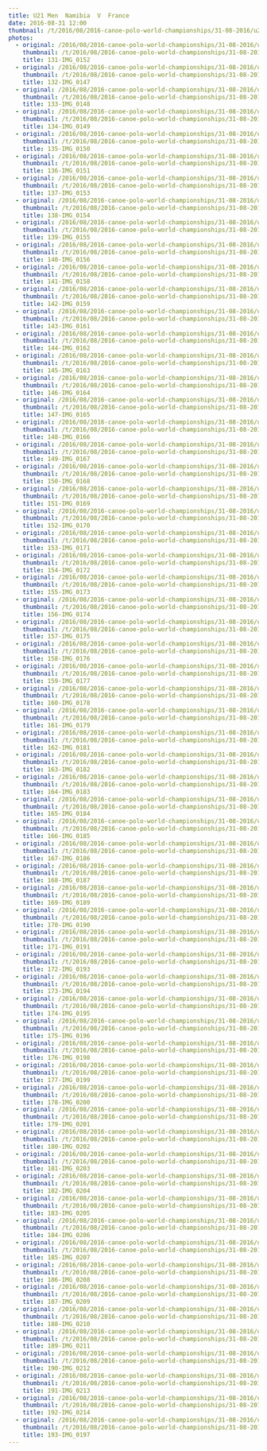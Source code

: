 ```yaml
---
title: U21 Men  Namibia  V  France
date: 2016-08-31 12:00
thumbnail: /t/2016/08/2016-canoe-polo-world-championships/31-08-2016/u21-men-namibia-v-france/131-img_0152.jpg
photos:
  - original: /2016/08/2016-canoe-polo-world-championships/31-08-2016/u21-men-namibia-v-france/131-img_0152.jpg
    thumbnail: /t/2016/08/2016-canoe-polo-world-championships/31-08-2016/u21-men-namibia-v-france/131-img_0152.jpg
    title: 131-IMG_0152
  - original: /2016/08/2016-canoe-polo-world-championships/31-08-2016/u21-men-namibia-v-france/132-img_0147.jpg
    thumbnail: /t/2016/08/2016-canoe-polo-world-championships/31-08-2016/u21-men-namibia-v-france/132-img_0147.jpg
    title: 132-IMG_0147
  - original: /2016/08/2016-canoe-polo-world-championships/31-08-2016/u21-men-namibia-v-france/133-img_0148.jpg
    thumbnail: /t/2016/08/2016-canoe-polo-world-championships/31-08-2016/u21-men-namibia-v-france/133-img_0148.jpg
    title: 133-IMG_0148
  - original: /2016/08/2016-canoe-polo-world-championships/31-08-2016/u21-men-namibia-v-france/134-img_0149.jpg
    thumbnail: /t/2016/08/2016-canoe-polo-world-championships/31-08-2016/u21-men-namibia-v-france/134-img_0149.jpg
    title: 134-IMG_0149
  - original: /2016/08/2016-canoe-polo-world-championships/31-08-2016/u21-men-namibia-v-france/135-img_0150.jpg
    thumbnail: /t/2016/08/2016-canoe-polo-world-championships/31-08-2016/u21-men-namibia-v-france/135-img_0150.jpg
    title: 135-IMG_0150
  - original: /2016/08/2016-canoe-polo-world-championships/31-08-2016/u21-men-namibia-v-france/136-img_0151.jpg
    thumbnail: /t/2016/08/2016-canoe-polo-world-championships/31-08-2016/u21-men-namibia-v-france/136-img_0151.jpg
    title: 136-IMG_0151
  - original: /2016/08/2016-canoe-polo-world-championships/31-08-2016/u21-men-namibia-v-france/137-img_0153.jpg
    thumbnail: /t/2016/08/2016-canoe-polo-world-championships/31-08-2016/u21-men-namibia-v-france/137-img_0153.jpg
    title: 137-IMG_0153
  - original: /2016/08/2016-canoe-polo-world-championships/31-08-2016/u21-men-namibia-v-france/138-img_0154.jpg
    thumbnail: /t/2016/08/2016-canoe-polo-world-championships/31-08-2016/u21-men-namibia-v-france/138-img_0154.jpg
    title: 138-IMG_0154
  - original: /2016/08/2016-canoe-polo-world-championships/31-08-2016/u21-men-namibia-v-france/139-img_0155.jpg
    thumbnail: /t/2016/08/2016-canoe-polo-world-championships/31-08-2016/u21-men-namibia-v-france/139-img_0155.jpg
    title: 139-IMG_0155
  - original: /2016/08/2016-canoe-polo-world-championships/31-08-2016/u21-men-namibia-v-france/140-img_0156.jpg
    thumbnail: /t/2016/08/2016-canoe-polo-world-championships/31-08-2016/u21-men-namibia-v-france/140-img_0156.jpg
    title: 140-IMG_0156
  - original: /2016/08/2016-canoe-polo-world-championships/31-08-2016/u21-men-namibia-v-france/141-img_0158.jpg
    thumbnail: /t/2016/08/2016-canoe-polo-world-championships/31-08-2016/u21-men-namibia-v-france/141-img_0158.jpg
    title: 141-IMG_0158
  - original: /2016/08/2016-canoe-polo-world-championships/31-08-2016/u21-men-namibia-v-france/142-img_0159.jpg
    thumbnail: /t/2016/08/2016-canoe-polo-world-championships/31-08-2016/u21-men-namibia-v-france/142-img_0159.jpg
    title: 142-IMG_0159
  - original: /2016/08/2016-canoe-polo-world-championships/31-08-2016/u21-men-namibia-v-france/143-img_0161.jpg
    thumbnail: /t/2016/08/2016-canoe-polo-world-championships/31-08-2016/u21-men-namibia-v-france/143-img_0161.jpg
    title: 143-IMG_0161
  - original: /2016/08/2016-canoe-polo-world-championships/31-08-2016/u21-men-namibia-v-france/144-img_0162.jpg
    thumbnail: /t/2016/08/2016-canoe-polo-world-championships/31-08-2016/u21-men-namibia-v-france/144-img_0162.jpg
    title: 144-IMG_0162
  - original: /2016/08/2016-canoe-polo-world-championships/31-08-2016/u21-men-namibia-v-france/145-img_0163.jpg
    thumbnail: /t/2016/08/2016-canoe-polo-world-championships/31-08-2016/u21-men-namibia-v-france/145-img_0163.jpg
    title: 145-IMG_0163
  - original: /2016/08/2016-canoe-polo-world-championships/31-08-2016/u21-men-namibia-v-france/146-img_0164.jpg
    thumbnail: /t/2016/08/2016-canoe-polo-world-championships/31-08-2016/u21-men-namibia-v-france/146-img_0164.jpg
    title: 146-IMG_0164
  - original: /2016/08/2016-canoe-polo-world-championships/31-08-2016/u21-men-namibia-v-france/147-img_0165.jpg
    thumbnail: /t/2016/08/2016-canoe-polo-world-championships/31-08-2016/u21-men-namibia-v-france/147-img_0165.jpg
    title: 147-IMG_0165
  - original: /2016/08/2016-canoe-polo-world-championships/31-08-2016/u21-men-namibia-v-france/148-img_0166.jpg
    thumbnail: /t/2016/08/2016-canoe-polo-world-championships/31-08-2016/u21-men-namibia-v-france/148-img_0166.jpg
    title: 148-IMG_0166
  - original: /2016/08/2016-canoe-polo-world-championships/31-08-2016/u21-men-namibia-v-france/149-img_0167.jpg
    thumbnail: /t/2016/08/2016-canoe-polo-world-championships/31-08-2016/u21-men-namibia-v-france/149-img_0167.jpg
    title: 149-IMG_0167
  - original: /2016/08/2016-canoe-polo-world-championships/31-08-2016/u21-men-namibia-v-france/150-img_0168.jpg
    thumbnail: /t/2016/08/2016-canoe-polo-world-championships/31-08-2016/u21-men-namibia-v-france/150-img_0168.jpg
    title: 150-IMG_0168
  - original: /2016/08/2016-canoe-polo-world-championships/31-08-2016/u21-men-namibia-v-france/151-img_0169.jpg
    thumbnail: /t/2016/08/2016-canoe-polo-world-championships/31-08-2016/u21-men-namibia-v-france/151-img_0169.jpg
    title: 151-IMG_0169
  - original: /2016/08/2016-canoe-polo-world-championships/31-08-2016/u21-men-namibia-v-france/152-img_0170.jpg
    thumbnail: /t/2016/08/2016-canoe-polo-world-championships/31-08-2016/u21-men-namibia-v-france/152-img_0170.jpg
    title: 152-IMG_0170
  - original: /2016/08/2016-canoe-polo-world-championships/31-08-2016/u21-men-namibia-v-france/153-img_0171.jpg
    thumbnail: /t/2016/08/2016-canoe-polo-world-championships/31-08-2016/u21-men-namibia-v-france/153-img_0171.jpg
    title: 153-IMG_0171
  - original: /2016/08/2016-canoe-polo-world-championships/31-08-2016/u21-men-namibia-v-france/154-img_0172.jpg
    thumbnail: /t/2016/08/2016-canoe-polo-world-championships/31-08-2016/u21-men-namibia-v-france/154-img_0172.jpg
    title: 154-IMG_0172
  - original: /2016/08/2016-canoe-polo-world-championships/31-08-2016/u21-men-namibia-v-france/155-img_0173.jpg
    thumbnail: /t/2016/08/2016-canoe-polo-world-championships/31-08-2016/u21-men-namibia-v-france/155-img_0173.jpg
    title: 155-IMG_0173
  - original: /2016/08/2016-canoe-polo-world-championships/31-08-2016/u21-men-namibia-v-france/156-img_0174.jpg
    thumbnail: /t/2016/08/2016-canoe-polo-world-championships/31-08-2016/u21-men-namibia-v-france/156-img_0174.jpg
    title: 156-IMG_0174
  - original: /2016/08/2016-canoe-polo-world-championships/31-08-2016/u21-men-namibia-v-france/157-img_0175.jpg
    thumbnail: /t/2016/08/2016-canoe-polo-world-championships/31-08-2016/u21-men-namibia-v-france/157-img_0175.jpg
    title: 157-IMG_0175
  - original: /2016/08/2016-canoe-polo-world-championships/31-08-2016/u21-men-namibia-v-france/158-img_0176.jpg
    thumbnail: /t/2016/08/2016-canoe-polo-world-championships/31-08-2016/u21-men-namibia-v-france/158-img_0176.jpg
    title: 158-IMG_0176
  - original: /2016/08/2016-canoe-polo-world-championships/31-08-2016/u21-men-namibia-v-france/159-img_0177.jpg
    thumbnail: /t/2016/08/2016-canoe-polo-world-championships/31-08-2016/u21-men-namibia-v-france/159-img_0177.jpg
    title: 159-IMG_0177
  - original: /2016/08/2016-canoe-polo-world-championships/31-08-2016/u21-men-namibia-v-france/160-img_0178.jpg
    thumbnail: /t/2016/08/2016-canoe-polo-world-championships/31-08-2016/u21-men-namibia-v-france/160-img_0178.jpg
    title: 160-IMG_0178
  - original: /2016/08/2016-canoe-polo-world-championships/31-08-2016/u21-men-namibia-v-france/161-img_0179.jpg
    thumbnail: /t/2016/08/2016-canoe-polo-world-championships/31-08-2016/u21-men-namibia-v-france/161-img_0179.jpg
    title: 161-IMG_0179
  - original: /2016/08/2016-canoe-polo-world-championships/31-08-2016/u21-men-namibia-v-france/162-img_0181.jpg
    thumbnail: /t/2016/08/2016-canoe-polo-world-championships/31-08-2016/u21-men-namibia-v-france/162-img_0181.jpg
    title: 162-IMG_0181
  - original: /2016/08/2016-canoe-polo-world-championships/31-08-2016/u21-men-namibia-v-france/163-img_0182.jpg
    thumbnail: /t/2016/08/2016-canoe-polo-world-championships/31-08-2016/u21-men-namibia-v-france/163-img_0182.jpg
    title: 163-IMG_0182
  - original: /2016/08/2016-canoe-polo-world-championships/31-08-2016/u21-men-namibia-v-france/164-img_0183.jpg
    thumbnail: /t/2016/08/2016-canoe-polo-world-championships/31-08-2016/u21-men-namibia-v-france/164-img_0183.jpg
    title: 164-IMG_0183
  - original: /2016/08/2016-canoe-polo-world-championships/31-08-2016/u21-men-namibia-v-france/165-img_0184.jpg
    thumbnail: /t/2016/08/2016-canoe-polo-world-championships/31-08-2016/u21-men-namibia-v-france/165-img_0184.jpg
    title: 165-IMG_0184
  - original: /2016/08/2016-canoe-polo-world-championships/31-08-2016/u21-men-namibia-v-france/166-img_0185.jpg
    thumbnail: /t/2016/08/2016-canoe-polo-world-championships/31-08-2016/u21-men-namibia-v-france/166-img_0185.jpg
    title: 166-IMG_0185
  - original: /2016/08/2016-canoe-polo-world-championships/31-08-2016/u21-men-namibia-v-france/167-img_0186.jpg
    thumbnail: /t/2016/08/2016-canoe-polo-world-championships/31-08-2016/u21-men-namibia-v-france/167-img_0186.jpg
    title: 167-IMG_0186
  - original: /2016/08/2016-canoe-polo-world-championships/31-08-2016/u21-men-namibia-v-france/168-img_0187.jpg
    thumbnail: /t/2016/08/2016-canoe-polo-world-championships/31-08-2016/u21-men-namibia-v-france/168-img_0187.jpg
    title: 168-IMG_0187
  - original: /2016/08/2016-canoe-polo-world-championships/31-08-2016/u21-men-namibia-v-france/169-img_0189.jpg
    thumbnail: /t/2016/08/2016-canoe-polo-world-championships/31-08-2016/u21-men-namibia-v-france/169-img_0189.jpg
    title: 169-IMG_0189
  - original: /2016/08/2016-canoe-polo-world-championships/31-08-2016/u21-men-namibia-v-france/170-img_0190.jpg
    thumbnail: /t/2016/08/2016-canoe-polo-world-championships/31-08-2016/u21-men-namibia-v-france/170-img_0190.jpg
    title: 170-IMG_0190
  - original: /2016/08/2016-canoe-polo-world-championships/31-08-2016/u21-men-namibia-v-france/171-img_0191.jpg
    thumbnail: /t/2016/08/2016-canoe-polo-world-championships/31-08-2016/u21-men-namibia-v-france/171-img_0191.jpg
    title: 171-IMG_0191
  - original: /2016/08/2016-canoe-polo-world-championships/31-08-2016/u21-men-namibia-v-france/172-img_0193.jpg
    thumbnail: /t/2016/08/2016-canoe-polo-world-championships/31-08-2016/u21-men-namibia-v-france/172-img_0193.jpg
    title: 172-IMG_0193
  - original: /2016/08/2016-canoe-polo-world-championships/31-08-2016/u21-men-namibia-v-france/173-img_0194.jpg
    thumbnail: /t/2016/08/2016-canoe-polo-world-championships/31-08-2016/u21-men-namibia-v-france/173-img_0194.jpg
    title: 173-IMG_0194
  - original: /2016/08/2016-canoe-polo-world-championships/31-08-2016/u21-men-namibia-v-france/174-img_0195.jpg
    thumbnail: /t/2016/08/2016-canoe-polo-world-championships/31-08-2016/u21-men-namibia-v-france/174-img_0195.jpg
    title: 174-IMG_0195
  - original: /2016/08/2016-canoe-polo-world-championships/31-08-2016/u21-men-namibia-v-france/175-img_0196.jpg
    thumbnail: /t/2016/08/2016-canoe-polo-world-championships/31-08-2016/u21-men-namibia-v-france/175-img_0196.jpg
    title: 175-IMG_0196
  - original: /2016/08/2016-canoe-polo-world-championships/31-08-2016/u21-men-namibia-v-france/176-img_0198.jpg
    thumbnail: /t/2016/08/2016-canoe-polo-world-championships/31-08-2016/u21-men-namibia-v-france/176-img_0198.jpg
    title: 176-IMG_0198
  - original: /2016/08/2016-canoe-polo-world-championships/31-08-2016/u21-men-namibia-v-france/177-img_0199.jpg
    thumbnail: /t/2016/08/2016-canoe-polo-world-championships/31-08-2016/u21-men-namibia-v-france/177-img_0199.jpg
    title: 177-IMG_0199
  - original: /2016/08/2016-canoe-polo-world-championships/31-08-2016/u21-men-namibia-v-france/178-img_0200.jpg
    thumbnail: /t/2016/08/2016-canoe-polo-world-championships/31-08-2016/u21-men-namibia-v-france/178-img_0200.jpg
    title: 178-IMG_0200
  - original: /2016/08/2016-canoe-polo-world-championships/31-08-2016/u21-men-namibia-v-france/179-img_0201.jpg
    thumbnail: /t/2016/08/2016-canoe-polo-world-championships/31-08-2016/u21-men-namibia-v-france/179-img_0201.jpg
    title: 179-IMG_0201
  - original: /2016/08/2016-canoe-polo-world-championships/31-08-2016/u21-men-namibia-v-france/180-img_0202.jpg
    thumbnail: /t/2016/08/2016-canoe-polo-world-championships/31-08-2016/u21-men-namibia-v-france/180-img_0202.jpg
    title: 180-IMG_0202
  - original: /2016/08/2016-canoe-polo-world-championships/31-08-2016/u21-men-namibia-v-france/181-img_0203.jpg
    thumbnail: /t/2016/08/2016-canoe-polo-world-championships/31-08-2016/u21-men-namibia-v-france/181-img_0203.jpg
    title: 181-IMG_0203
  - original: /2016/08/2016-canoe-polo-world-championships/31-08-2016/u21-men-namibia-v-france/182-img_0204.jpg
    thumbnail: /t/2016/08/2016-canoe-polo-world-championships/31-08-2016/u21-men-namibia-v-france/182-img_0204.jpg
    title: 182-IMG_0204
  - original: /2016/08/2016-canoe-polo-world-championships/31-08-2016/u21-men-namibia-v-france/183-img_0205.jpg
    thumbnail: /t/2016/08/2016-canoe-polo-world-championships/31-08-2016/u21-men-namibia-v-france/183-img_0205.jpg
    title: 183-IMG_0205
  - original: /2016/08/2016-canoe-polo-world-championships/31-08-2016/u21-men-namibia-v-france/184-img_0206.jpg
    thumbnail: /t/2016/08/2016-canoe-polo-world-championships/31-08-2016/u21-men-namibia-v-france/184-img_0206.jpg
    title: 184-IMG_0206
  - original: /2016/08/2016-canoe-polo-world-championships/31-08-2016/u21-men-namibia-v-france/185-img_0207.jpg
    thumbnail: /t/2016/08/2016-canoe-polo-world-championships/31-08-2016/u21-men-namibia-v-france/185-img_0207.jpg
    title: 185-IMG_0207
  - original: /2016/08/2016-canoe-polo-world-championships/31-08-2016/u21-men-namibia-v-france/186-img_0208.jpg
    thumbnail: /t/2016/08/2016-canoe-polo-world-championships/31-08-2016/u21-men-namibia-v-france/186-img_0208.jpg
    title: 186-IMG_0208
  - original: /2016/08/2016-canoe-polo-world-championships/31-08-2016/u21-men-namibia-v-france/187-img_0209.jpg
    thumbnail: /t/2016/08/2016-canoe-polo-world-championships/31-08-2016/u21-men-namibia-v-france/187-img_0209.jpg
    title: 187-IMG_0209
  - original: /2016/08/2016-canoe-polo-world-championships/31-08-2016/u21-men-namibia-v-france/188-img_0210.jpg
    thumbnail: /t/2016/08/2016-canoe-polo-world-championships/31-08-2016/u21-men-namibia-v-france/188-img_0210.jpg
    title: 188-IMG_0210
  - original: /2016/08/2016-canoe-polo-world-championships/31-08-2016/u21-men-namibia-v-france/189-img_0211.jpg
    thumbnail: /t/2016/08/2016-canoe-polo-world-championships/31-08-2016/u21-men-namibia-v-france/189-img_0211.jpg
    title: 189-IMG_0211
  - original: /2016/08/2016-canoe-polo-world-championships/31-08-2016/u21-men-namibia-v-france/190-img_0212.jpg
    thumbnail: /t/2016/08/2016-canoe-polo-world-championships/31-08-2016/u21-men-namibia-v-france/190-img_0212.jpg
    title: 190-IMG_0212
  - original: /2016/08/2016-canoe-polo-world-championships/31-08-2016/u21-men-namibia-v-france/191-img_0213.jpg
    thumbnail: /t/2016/08/2016-canoe-polo-world-championships/31-08-2016/u21-men-namibia-v-france/191-img_0213.jpg
    title: 191-IMG_0213
  - original: /2016/08/2016-canoe-polo-world-championships/31-08-2016/u21-men-namibia-v-france/192-img_0214.jpg
    thumbnail: /t/2016/08/2016-canoe-polo-world-championships/31-08-2016/u21-men-namibia-v-france/192-img_0214.jpg
    title: 192-IMG_0214
  - original: /2016/08/2016-canoe-polo-world-championships/31-08-2016/u21-men-namibia-v-france/193-img_0197.jpg
    thumbnail: /t/2016/08/2016-canoe-polo-world-championships/31-08-2016/u21-men-namibia-v-france/193-img_0197.jpg
    title: 193-IMG_0197
---
```

